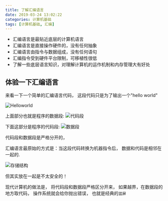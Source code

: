 ```yaml
---
title: 了解汇编语言
date: 2019-03-24 13:02:22
categories: 计算机基础
tags: [计算机基础, 汇编]
---
```


* 汇编语言是最贴近底层的计算机语言
* 汇编语言是直接操作硬件的，没有任何抽象
* 汇编语言由指令与数据组成，没有任何语句
* 汇编指令受到硬件平台限制，可移植性很低
* 了解一些底层语言知识，对理解计算机的运作机制和内存管理大有好处




## 体验一下汇编语言

来看一下一个简单的汇编语言代码， 这段代码只是为了输出一个"hello world"

![Helloworld](http://img.nixiaolei.com/2019-04-06-13-07-06.png)




上面部分也就是程序的数据段:
![代码段](http://img.nixiaolei.com/2019-04-06-13-10-58.png)

下面这部分是程序的代码段:
![数据段](http://img.nixiaolei.com/2019-04-06-13-11-29.png)

代码段和数据段是严格分开的， 

汇编语言最原始的方式是：当这段代码转换为机器指令后， 数据和代码是相邻在一起的.

![存储结构](http://img.nixiaolei.com/2019-04-06-13-13-58.png)


但其实放在一起是不太安全的！



现代计算机的做法是， 将代码段和数据段严格区分开来， 如果越界，在数据段的地方取代码， 操作系统就会给你抛出错误， 也就是经典的`蓝屏`











